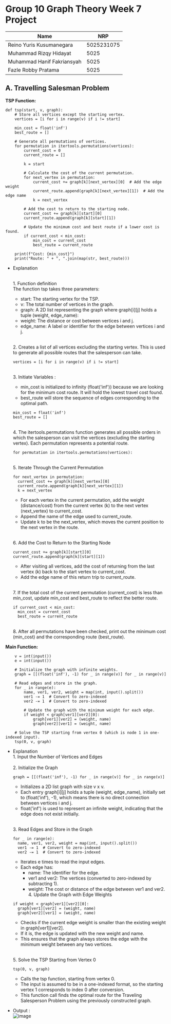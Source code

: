 # Group 10 Graph Theory Week 7 Project

| Name           | NRP        |
| ---            | ---        |
| Reino Yuris Kusumanegara | 5025231075 | 
| Muhammad Rizqy Hidayat| 5025 |
| Muhammad Hanif Fakriansyah| 5025 |
| Fazle Robby Pratama| 5025 |

## A. Travelling Salesman Problem

**TSP Function:**
```
def tsp(start, v, graph):
    # Store all vertices except the starting vertex.
    vertices = [i for i in range(v) if i != start]
    
    min_cost = float('inf')
    best_route = []

    # Generate all permutations of vertices.
    for permutation in itertools.permutations(vertices):
        current_cost = 0
        current_route = []

        k = start

        # Calculate the cost of the current permutation.
        for next_vertex in permutation:
            current_cost += graph[k][next_vertex][0]  # Add the edge weight
            current_route.append(graph[k][next_vertex][1])  # Add the edge name
            k = next_vertex

        # Add the cost to return to the starting node.
        current_cost += graph[k][start][0]
        current_route.append(graph[k][start][1])

        # Update the minimum cost and best route if a lower cost is found.
        if current_cost < min_cost:
            min_cost = current_cost
            best_route = current_route

    print(f"Cost: {min_cost}")
    print("Route: " + ", ".join(map(str, best_route)))
```
- Explanation

  <br>1. Function definition <br>
  The function tsp takes three parameters: <br>
  - start: The starting vertex for the TSP.
  - v: The total number of vertices in the graph.
  - graph: A 2D list representing the graph where graph[i][j] holds a tuple (weight, edge_name):
  - weight: The distance or cost between vertices i and j.
  - edge_name: A label or identifier for the edge between vertices i and j. 

  <br>2. Creates a list of all vertices excluding the starting vertex. This is used to generate all possible routes that the salesperson can take.
  ```
  vertices = [i for i in range(v) if i != start]
  ```
 
  <br>3. Initiate Variables :
  
  - min_cost is initialized to infinity (float('inf')) because we are looking for the minimum cost route. It will hold the lowest travel cost found. 
  - best_route will store the sequence of edges corresponding to the optimal path.
  ```
  min_cost = float('inf')
  best_route = []
  ```
  <br>4. The itertools.permutations function generates all possible orders in which the salesperson can visit the vertices (excluding the starting    vertex). Each permutation represents a potential route.
  ```
  for permutation in itertools.permutations(vertices):
  ```
  <br>5. Iterate Through the Current Permutation
  ```
  for next_vertex in permutation:
    current_cost += graph[k][next_vertex][0]
    current_route.append(graph[k][next_vertex][1])
    k = next_vertex
  ```
  - For each vertex in the current permutation, add the weight (distance/cost) from the current vertex (k) to the next vertex (next_vertex) to      current_cost.
  - Append the name of the edge used to current_route.
  - Update k to be the next_vertex, which moves the current position to the next vertex in the route.
  
  <br>6. Add the Cost to Return to the Starting Node
  ```
  current_cost += graph[k][start][0]
  current_route.append(graph[k][start][1])
  ```
  - After visiting all vertices, add the cost of returning from the last vertex (k) back to the start vertex to current_cost.
  - Add the edge name of this return trip to current_route.
  
  <br>7. If the total cost of the current permutation (current_cost) is less than min_cost, update min_cost and best_route to reflect the better route.
  ```
  if current_cost < min_cost:
    min_cost = current_cost
    best_route = current_route
  ```
  <br>8. After all permutations have been checked, print out the minimum cost (min_cost) and the corresponding route (best_route).
  
**Main Function:**
```
    v = int(input())
    e = int(input())

    # Initialize the graph with infinite weights.
    graph = [[(float('inf'), -1) for _ in range(v)] for _ in range(v)]

    # Read edges and store in the graph.
    for _ in range(e):
        name, ver1, ver2, weight = map(int, input().split())
        ver1 -= 1  # Convert to zero-indexed
        ver2 -= 1  # Convert to zero-indexed

        # Update the graph with the minimum weight for each edge.
        if weight < graph[ver1][ver2][0]:
            graph[ver1][ver2] = (weight, name)
            graph[ver2][ver1] = (weight, name)

    # Solve the TSP starting from vertex 0 (which is node 1 in one-indexed input).
    tsp(0, v, graph)
```
- Explanation
  <br>1. Input the Number of Vertices and Edges <br>
  <br>2. Initialize the Graph
  ```
  graph = [[(float('inf'), -1) for _ in range(v)] for _ in range(v)]
  ```
  - Initializes a 2D list graph with size v x v.
  - Each entry graph[i][j] holds a tuple (weight, edge_name), initially set to (float('inf'), -1), which means there is no direct connection between vertices i and j.
  - float('inf') is used to represent an infinite weight, indicating that the edge does not exist initially.
  
  <br>3. Read Edges and Store in the Graph
  ```
  for _ in range(e):
    name, ver1, ver2, weight = map(int, input().split())
    ver1 -= 1  # Convert to zero-indexed
    ver2 -= 1  # Convert to zero-indexed
  ```
  - Iterates e times to read the input edges.
  - Each edge has:
    - name: The identifier for the edge.
    - ver1 and ver2: The vertices (converted to zero-indexed by subtracting 1).
    - weight: The cost or distance of the edge between ver1 and ver2.
  <br>4. Update the Graph with Edge Weights
  ```
  if weight < graph[ver1][ver2][0]:
    graph[ver1][ver2] = (weight, name)
    graph[ver2][ver1] = (weight, name)
  ```
  - Checks if the current edge weight is smaller than the existing weight in graph[ver1][ver2].
  - If it is, the edge is updated with the new weight and name.
  - This ensures that the graph always stores the edge with the minimum weight between any two vertices.
  
  <br>5. Solve the TSP Starting from Vertex 0
  ```
  tsp(0, v, graph)
  ```
  - Calls the tsp function, starting from vertex 0.
  - The input is assumed to be in a one-indexed format, so the starting vertex 1 corresponds to index 0 after conversion.
  - This function call finds the optimal route for the Traveling Salesperson Problem using the previously constructed graph.
- Output : <br>
![image](https://github.com/user-attachments/assets/0e73e9ad-266e-45bc-9209-af7943857d73)
